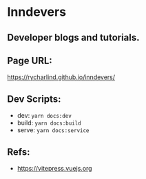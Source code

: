# Inndevers

## Developer blogs and tutorials.

## Page URL:
https://rycharlind.github.io/inndevers/

## Dev Scripts:
- dev: `yarn docs:dev`
- build: `yarn docs:build`
- serve: `yarn docs:service`

## Refs:
- https://vitepress.vuejs.org